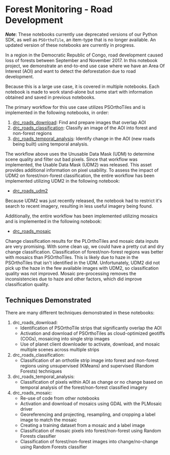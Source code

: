 # Forest Monitoring - Road Development

***Note***: These notebooks currently use deprecated versions of our Python SDK, as well as `PSOrthoTile`, an item-type that is no longer available. An updated version of these notebooks are currently in progress.

In a region in the Democratic Republic of Congo, road development caused loss
of forests between September and November 2017. In this notebook project,
we demonstrate an end-to-end use case where we have an Area Of Interest (AOI)
and want to detect the deforestation due to road development. 

Because this is a large use case, it is covered in multiple notebooks. Each
notebook is made to work stand-alone but some start with information obtained
and saved in previous notebooks.

The primary workflow for this use case utilizes PSOrthoTiles and is implemented
in the following notebooks, in order:
1. [drc_roads_download](drc_roads_download.ipynb): Find and prepare images that
overlap AOI
1. [drc_roads_classification](drc_roads_classification.ipynb): Classify an image
of the AOI into forest and non-forest regions
1. [drc_roads_temporal_analysis](drc_roads_temporal_analysis.ipynb): Identify
change in the AOI (new roads being built) using temporal analysis. 

The workflow above uses the Unusable Data Mask (UDM) to determine scene quality
and filter out bad pixels. Since that workflow was implemented, the Usable
Data Mask (UDM2) was released. This asset provides additional information on
pixel usability. To assess the impact of UDM2 on forest/non-forest classification,
the entire workflow has been implemented utilizing UDM2 in the following notebook:
* [drc_roads_udm2](drc_roads_udm2.ipynb)

Because UDM2 was just recently released, the notebook had to restrict it's search
to recent imagery, resulting in less useful imagery being found.

Additionally, the entire workflow has been implemented utilizing mosaics and
is implemented in the following notebook:
* [drc_roads_mosaic](drc_roads_mosaic.ipynb)

Change classification results for the PLOrthoTiles and mosaic data inputs are
very promising. With some clean up, we could have a pretty cut and dry change
classification. Classification of forest/non-forest regions was better with
mosaics than PSOrthoTiles. This is likely due to haze in the PSOrthoTiles that
isn't identified in the UDM. Unfortunately, UDM2 did not pick up the haze in the
few available images with UDM2, so classification quality was not improved.
Mosaic pre-processing removes the inconsistencies due to haze and other factors,
which did improve classification quality.


## Techniques Demonstrated

There are many different techniques demonstrated in these notebooks:
1. drc_roads_download: 
    * Identification of PSOrthoTile strips that significantly overlap the AOI
    * Activation and download of PSOrthoTiles as cloud-optimized geotiffs (COGs),
mosaicing into single strip images
    * Use of planet client downloader to activate, download, and mosaic multiple
scenes across multiple strips
1. drc_roads_classification:
    * Classification of an orthotile strip image into forest and non-forest
regions using unsupervised (KMeans) and supervised (Random Forests) techniques 
1. drc_roads_temporal_analysis:
    * Classification of pixels within AOI as change or no change based on
temporal analysis of the forest/non-forest classified imagery
1. drc_roads_mosaic:
    * Re-use of code from other notebooks
    * Activation and download of mosaics using GDAL with the PLMosaic driver
    * Georeferencing and projecting, resampling, and cropping a label image
to match the mosaic
    * Creating a training dataset from a mosaic and a label image
    * Classification of mosaic pixels into forest/non-forest using Random
Forests classifier
    * Classification of forest/non-forest images into change/no-change using
Random Forests classifier
